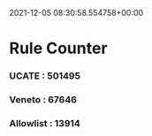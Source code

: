 2021-12-05 08:30:58.554758+00:00
# Rule Counter 
 ### UCATE : 501495

 ### Veneto : 67646

 ### Allowlist : 13914